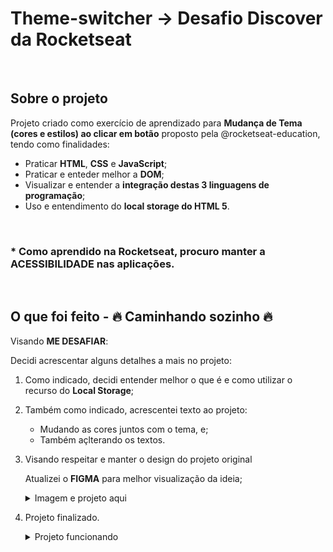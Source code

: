 # Theme-switcher -> Desafio Discover da Rocketseat

<br/>
 
## Sobre o projeto

Projeto criado como exercício de aprendizado para <strong>Mudança de Tema (cores e estilos) ao clicar em botão</strong> proposto pela @rocketseat-education, tendo como finalidades:

  <ul>
    <li>Praticar <strong>HTML</strong>, <strong>CSS</strong> e <strong>JavaScript</strong>;</li>
    <li>Praticar e enteder melhor a <strong>DOM</strong>;</li>
    <li>Visualizar e entender a <strong>integração destas 3 linguagens de programação</strong>;</li>
    <li>Uso e entendimento do <strong>local storage do HTML 5</strong>.</li> 
  </ul>
  <br/>
  
### * Como aprendido na Rocketseat, procuro manter a <strong>ACESSIBILIDADE</strong> nas aplicações.
 <br/>

## O que foi feito - 🔥 Caminhando sozinho 🔥

Visando <strong>ME DESAFIAR</strong>:

Decidi acrescentar alguns detalhes a mais no projeto:

1. Como indicado, decidi entender melhor o que é e como utilizar o recurso do <strong>Local Storage</strong>;

2. Também como indicado, acrescentei texto ao projeto:

   - Mudando as cores juntos com o tema, e;
   - Também açlterando os textos.

3. Visando respeitar e manter o design do projeto original

   Atualizei o <strong>FIGMA</strong> para melhor visualização da ideia;

   <details>

     <summary>Imagem e projeto aqui</summary>
     <br/>
     <a href="https://www.figma.com/file/p0t8rhn4i1eObUMlODFWeZ/Desafio---Theme-Switcher?node-id=3%3A2" target="_blank"><img src='https://github.com/VMPILUSTRA/Theme-switcher/blob/main/Theme_switcher-Final.png' width=450px/></a>

   </details>

4. Projeto finalizado.
   <details>

     <summary>Projeto funcionando</summary>
     <br/>
     <a href="https://macedovin.github.io/Theme-switcher/" target="_blank">Troque o tema!</a>

   </details>
